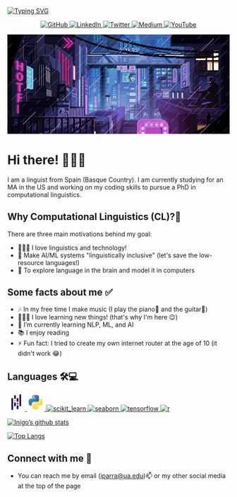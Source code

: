 <a href="https://git.io/typing-svg"><img src="https://readme-typing-svg.demolab.com?font=Fira+Code&size=40&pause=1000&color=00F7D7&vCenter=true&random=false&width=1000&height=100&lines=Hi+there!+My+name+is+I%C3%B1igo.;Nice+to+meet+you!;Welcome+to+my+GitHub+account." alt="Typing SVG" /></a>


<p align="center">
  <a href="https://github.com/IParraMartin">
    <img src="https://img.shields.io/badge/GitHub-100000?style=for-the-badge&logo=github&logoColor=white" alt="GitHub">
  </a>
  <a href="https://www.linkedin.com/in/i%C3%B1igo-parra-0aa741221/">
    <img src="https://img.shields.io/badge/LinkedIn-0077B5?style=for-the-badge&logo=linkedin&logoColor=white" alt="LinkedIn">
  </a>
  <a href="https://twitter.com/IParraMartin">
    <img src="https://img.shields.io/badge/Twitter-1DA1F2?style=for-the-badge&logo=twitter&logoColor=white" alt="Twitter">
  </a>
  <a href="https://medium.com/@IParra">
    <img src="https://img.shields.io/badge/Medium-12100E?style=for-the-badge&logo=medium&logoColor=white" alt="Medium">
  </a>
  <a href="#">
    <img src="https://img.shields.io/badge/YouTube-FF0000?style=for-the-badge&logo=youtube&logoColor=white" alt="YouTube">
  </a>
</p>


<p align="center">
  <img src="https://raw.githubusercontent.com/IParraMartin/IParraMartin/main/xK.gif" width="1000"/>
</p>

# Hi there! 🙋🏽‍♂️
I am a linguist from Spain (Basque Country). I am currently studying for an MA in the US and working on my coding skills to pursue a PhD in computational linguistics.

## Why Computational Linguistics (CL)?🤔
There are three main motivations behind my goal:
- 👨🏽‍💻 I love linguistics and technology!
- 🤖 Make AI/ML systems "linguistically inclusive" (let's save the low-resource languages!)
- 🧠 To explore language in the brain and model it in computers 

## Some facts about me ✅
- 🎶 In my free time I make music (I play the piano🎹 and the guitar🎸)
- 👨🏽‍💻 I love learning new things! (that's why I'm here 😉)
- 🌱 I’m currently learning NLP, ML, and AI
- 📚 I enjoy reading
- ⚡ Fun fact: I tried to create my own internet router at the age of 10 (it didn't work 😂)

## Languages 🛠️💻
<p align="left"> 
  <a href="https://pandas.pydata.org/" target="_blank" rel="noreferrer"> <img src="https://raw.githubusercontent.com/devicons/devicon/2ae2a900d2f041da66e950e4d48052658d850630/icons/pandas/pandas-original.svg" alt="pandas" width="40" height="40"/>
  <a href="https://www.python.org" target="_blank" rel="noreferrer"> <img src="https://raw.githubusercontent.com/devicons/devicon/master/icons/python/python-original.svg" alt="python" width="40" height="40"/>
    <a href="https://scikit-learn.org/" target="_blank" rel="noreferrer"> <img src="https://upload.wikimedia.org/wikipedia/commons/0/05/Scikit_learn_logo_small.svg" alt="scikit_learn" width="40" height="40"/>
  <a href="https://seaborn.pydata.org/" target="_blank" rel="noreferrer"> <img src="https://seaborn.pydata.org/_images/logo-mark-lightbg.svg" alt="seaborn" width="40" height="40"/>
  <a href="https://www.tensorflow.org" target="_blank" rel="noreferrer"> <img src="https://www.vectorlogo.zone/logos/tensorflow/tensorflow-icon.svg" alt="tensorflow" width="40" height="40"/>
  <a href="https://www.r-project.org/" target="_blank" rel="noreferrer"> <img src="https://www.r-project.org/logo/Rlogo.svg" alt="r" width="40" height="40"/>
</p>

[![Inigo’s github stats](https://github-readme-stats.vercel.app/api?username=IParraMartin)](https://github.com/IParraMartin)

[![Top Langs](https://github-readme-stats.vercel.app/api/top-langs/?username=IParraMartin&layout=compact)](https://github.com/IParraMartin)

## Connect with me 🤝
- You can reach me by email (iparra@ua.edu)📫  or my other social media at the top of the page
